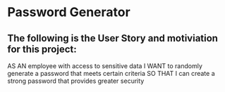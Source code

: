 # Password Generator

## The following is the User Story and motiviation for this project:
AS AN employee with access to sensitive data
I WANT to randomly generate a password that meets certain criteria
SO THAT I can create a strong password that provides greater security
